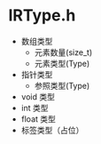 # IRType.h

+ 数组类型
  + 元素数量(size_t)
  + 元素类型(Type)
+ 指针类型
  + 参照类型(Type)
+ void 类型
+ int 类型
+ float 类型
+ 标签类型（占位）